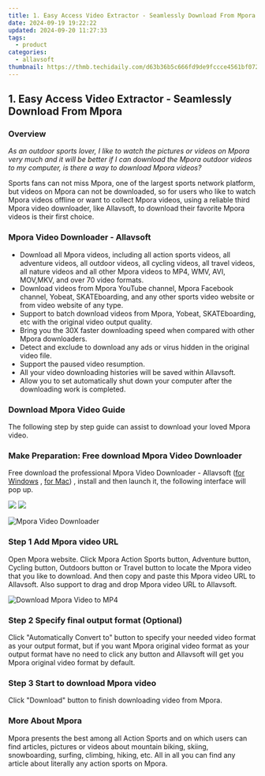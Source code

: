 ```yaml
---
title: 1. Easy Access Video Extractor - Seamlessly Download From Mpora
date: 2024-09-19 19:22:22
updated: 2024-09-20 11:27:33
tags:
  - product
categories:
  - allavsoft
thumbnail: https://thmb.techidaily.com/d63b36b5c666fd9de9fccce4561bf07299ad84d3949b489b0214f6877268e346.png
---
```


## 1. Easy Access Video Extractor - Seamlessly Download From Mpora

### Overview

_As an outdoor sports lover, I like to watch the pictures or videos on Mpora very much and it will be better if I can download the Mpora outdoor videos to my computer, is there a way to download Mpora videos?_

Sports fans can not miss Mpora, one of the largest sports network platform, but videos on Mpora can not be downloaded, so for users who like to watch Mpora videos offline or want to collect Mpora videos, using a reliable third Mpora video downloader, like Allavsoft, to download their favorite Mpora videos is their first choice.

### Mpora Video Downloader - Allavsoft

* Download all Mpora videos, including all action sports videos, all adventure videos, all outdoor videos, all cycling videos, all travel videos, all nature videos and all other Mpora videos to MP4, WMV, AVI, MOV,MKV, and over 70 video formats.
* Download videos from Mpora YouTube channel, Mpora Facebook channel, Yobeat, SKATEboarding, and any other sports video website or from video website of any type.
* Support to batch download videos from Mpora, Yobeat, SKATEboarding, etc with the original video output quality.
* Bring you the 30X faster downloading speed when compared with other Mpora downloaders.
* Detect and exclude to download any ads or virus hidden in the original video file.
* Support the paused video resumption.
* All your video downloading histories will be saved within Allavsoft.
* Allow you to set automatically shut down your computer after the downloading work is completed.

### Download Mpora Video Guide

The following step by step guide can assist to download your loved Mpora video.

### Make Preparation: Free download Mpora Video Downloader

Free download the professional Mpora Video Downloader - Allavsoft ([for Windows](https://tools.techidaily.com/allavsoft/products/) , [for Mac](https://tools.techidaily.com/allavsoft/products/)) , install and then launch it, the following interface will pop up.

[![](https://www.allavsoft.com/how-to/../images/how-to/free-download-win.jpg)](https://tools.techidaily.com/allavsoft/products/) [![](https://www.allavsoft.com/how-to/../images/how-to/free-download-mac.jpg)](https://tools.techidaily.com/allavsoft/products/)

![Mpora Video Downloader](https://www.allavsoft.com/how-to/../images/allavsoft/screen-shot-600.jpg)

### Step 1 Add Mpora video URL

Open Mpora website. Click Mpora Action Sports button, Adventure button, Cycling button, Outdoors button or Travel button to locate the Mpora video that you like to download. And then copy and paste this Mpora video URL to Allavsoft. Also support to drag and drop Mpora video URL to Allavsoft.

![Download Mpora Video to MP4](https://www.allavsoft.com/how-to/../images/how-to/download-rtmp-video/download-rtmp-video.jpg)

### Step 2 Specify final output format (Optional)

Click "Automatically Convert to" button to specify your needed video format as your output format, but if you want Mpora original video format as your output format have no need to click any button and Allavsoft will get you Mpora original video format by default.

### Step 3 Start to download Mpora video

Click "Download" button to finish downloading video from Mpora.

### More About Mpora

Mpora presents the best among all Action Sports and on which users can find articles, pictures or videos about mountain biking, skiing, snowboarding, surfing, climbing, hiking, etc. All in all you can find any article about literally any action sports on Mpora.

<ins class="adsbygoogle"
     style="display:block"
     data-ad-format="autorelaxed"
     data-ad-client="ca-pub-7571918770474297"
     data-ad-slot="1223367746"></ins>



<ins class="adsbygoogle"
     style="display:block"
     data-ad-client="ca-pub-7571918770474297"
     data-ad-slot="8358498916"
     data-ad-format="auto"
     data-full-width-responsive="true"></ins>
